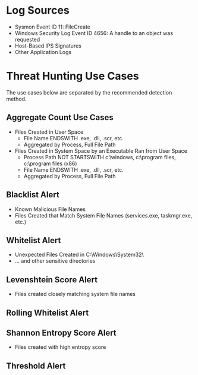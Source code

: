 # Log Sources
- Sysmon Event ID 11: FileCreate
- Windows Security Log Event ID 4656: A handle to an object was requested
- Host-Based IPS Signatures
- Other Application Logs

# Threat Hunting Use Cases
The use cases below are separated by the recommended detection method.

## Aggregate Count Use Cases
- Files Created in User Space
    - File Name ENDSWITH .exe, .dll, .scr, etc.
    - Aggregated by Process, Full File Path
- Files Created in System Space by an Executable Ran from User Space
    - Process Path NOT STARTSWITH c:\windows, c:\program files, c:\program files (x86)
    - File Name ENDSWITH .exe, .dll, .scr, etc.
    - Aggregated by Process, Full File Path

## Blacklist Alert
- Known Malicious File Names
- Files Created that Match System File Names (services.exe, taskmgr.exe, etc.)

## Whitelist Alert
- Unexpected Files Created in C:\Windows\System32\
- ... and other sensitive directories

## Levenshtein Score Alert
- Files created closely matching system file names

## Rolling Whitelist Alert

## Shannon Entropy Score Alert
- Files created with high entropy score

## Threshold Alert
